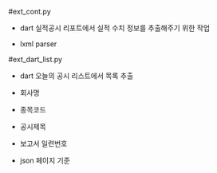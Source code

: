 #ext_cont.py

- dart 실적공시 리포트에서 실적 수치 정보를 추출해주기 위한 작업

- lxml parser


#ext_dart_list.py

- dart 오늘의 공시 리스트에서 목록 추출

- 회사명 

- 종목코드 

- 공시제목 

- 보고서 일련번호 

- json 페이지 기준
